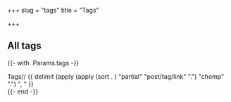 +++
slug = "tags"
title = "Tags"

+++
## All tags

{{- with .Params.tags -}}
<div class="tags-list">
  <span class="dark-red">Tags</span><span class="decorative-marker">//</span>
  {{ delimit (apply (apply (sort . ) "partial" "post/tag/link" ".") "chomp" ".") ", " }}
</div>
{{- end -}}